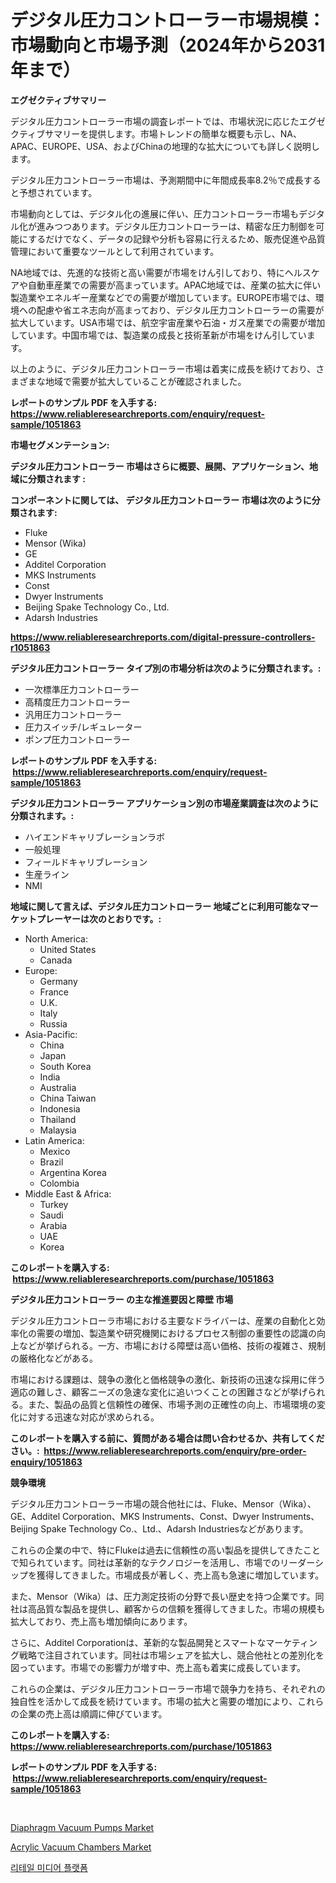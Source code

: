 <p><h1>デジタル圧力コントローラー市場規模：市場動向と市場予測（2024年から2031年まで）</h1></p><p><strong>エグゼクティブサマリー</strong></p>
<p><p>デジタル圧力コントローラー市場の調査レポートでは、市場状況に応じたエグゼクティブサマリーを提供します。市場トレンドの簡単な概要も示し、NA、APAC、EUROPE、USA、およびChinaの地理的な拡大についても詳しく説明します。</p><p>デジタル圧力コントローラー市場は、予測期間中に年間成長率8.2％で成長すると予想されています。</p><p>市場動向としては、デジタル化の進展に伴い、圧力コントローラー市場もデジタル化が進みつつあります。デジタル圧力コントローラーは、精密な圧力制御を可能にするだけでなく、データの記録や分析も容易に行えるため、販売促進や品質管理において重要なツールとして利用されています。</p><p>NA地域では、先進的な技術と高い需要が市場をけん引しており、特にヘルスケアや自動車産業での需要が高まっています。APAC地域では、産業の拡大に伴い製造業やエネルギー産業などでの需要が増加しています。EUROPE市場では、環境への配慮や省エネ志向が高まっており、デジタル圧力コントローラーの需要が拡大しています。USA市場では、航空宇宙産業や石油・ガス産業での需要が増加しています。中国市場では、製造業の成長と技術革新が市場をけん引しています。</p><p>以上のように、デジタル圧力コントローラー市場は着実に成長を続けており、さまざまな地域で需要が拡大していることが確認されました。</p></p>
<p><strong>レポートのサンプル PDF を入手する: <a href="https://www.reliableresearchreports.com/enquiry/request-sample/1051863">https://www.reliableresearchreports.com/enquiry/request-sample/1051863</a></strong></p>
<p><strong>市場セグメンテーション:</strong></p>
<p><strong> デジタル圧力コントローラー 市場はさらに概要、展開、アプリケーション、地域に分類されます :</strong></p>
<p><strong>コンポーネントに関しては、 デジタル圧力コントローラー 市場は次のように分類されます: &nbsp;</strong></p>
<p><ul><li>Fluke</li><li>Mensor (Wika)</li><li>GE</li><li>Additel Corporation</li><li>MKS Instruments</li><li>Const</li><li>Dwyer Instruments</li><li>Beijing Spake Technology Co., Ltd.</li><li>Adarsh Industries</li></ul></p>
<p><strong><a href="https://www.reliableresearchreports.com/digital-pressure-controllers-r1051863">https://www.reliableresearchreports.com/digital-pressure-controllers-r1051863</a></strong></p>
<p><strong> デジタル圧力コントローラー タイプ別の市場分析は次のように分類されます。:</strong></p>
<p><ul><li>一次標準圧力コントローラー</li><li>高精度圧力コントローラー</li><li>汎用圧力コントローラー</li><li>圧力スイッチ/レギュレーター</li><li>ポンプ圧力コントローラー</li></ul></p>
<p><strong>レポートのサンプル PDF を入手する: &nbsp;<a href="https://www.reliableresearchreports.com/enquiry/request-sample/1051863">https://www.reliableresearchreports.com/enquiry/request-sample/1051863</a></strong></p>
<p><strong> デジタル圧力コントローラー アプリケーション別の市場産業調査は次のように分類されます。:</strong></p>
<p><ul><li>ハイエンドキャリブレーションラボ</li><li>一般処理</li><li>フィールドキャリブレーション</li><li>生産ライン</li><li>NMI</li></ul></p>
<p><strong>地域に関して言えば、デジタル圧力コントローラー 地域ごとに利用可能なマーケットプレーヤーは次のとおりです。:</strong></p>
<p><ul>
    <li>
        North America:
        <ul>
            <li>United States</li>
            <li>Canada</li>
        </ul>
    </li>
    <li>
        Europe:
        <ul>
            <li>Germany</li>
            <li>France</li>
            <li>U.K.</li>
            <li>Italy</li>
            <li>Russia</li>
        </ul>
    </li>
    <li>
        Asia-Pacific:
        <ul>
            <li>China</li>
            <li>Japan</li>
            <li>South Korea</li>
            <li>India</li>
            <li>Australia</li>
            <li>China Taiwan</li>
            <li>Indonesia</li>
            <li>Thailand</li>
            <li>Malaysia</li>
        </ul>
    </li>
    <li>
        Latin America:
        <ul>
            <li>Mexico</li>
            <li>Brazil</li>
            <li>Argentina Korea</li>
            <li>Colombia</li>
        </ul>
    </li>
    <li>
        Middle East & Africa:
        <ul>
            <li>Turkey</li>
            <li>Saudi</li>
            <li>Arabia</li>
            <li>UAE</li>
            <li>Korea</li>
        </ul>
    </li>
    </ul></p>
<p><strong>このレポートを購入する: &nbsp;<a href="https://www.reliableresearchreports.com/purchase/1051863">https://www.reliableresearchreports.com/purchase/1051863</a></strong></p>
<p><strong>デジタル圧力コントローラー の主な推進要因と障壁 市場</strong></p>
<p><p>デジタル圧力コントローラ市場における主要なドライバーは、産業の自動化と効率化の需要の増加、製造業や研究機関におけるプロセス制御の重要性の認識の向上などが挙げられる。一方、市場における障壁は高い価格、技術の複雑さ、規制の厳格化などがある。</p><p>市場における課題は、競争の激化と価格競争の激化、新技術の迅速な採用に伴う適応の難しさ、顧客ニーズの急速な変化に追いつくことの困難さなどが挙げられる。また、製品の品質と信頼性の確保、市場予測の正確性の向上、市場環境の変化に対する迅速な対応が求められる。</p></p>
<p><strong>このレポートを購入する前に、質問がある場合は問い合わせるか、共有してください。:&nbsp; <a href="https://www.reliableresearchreports.com/enquiry/pre-order-enquiry/1051863">https://www.reliableresearchreports.com/enquiry/pre-order-enquiry/1051863</a></strong></p>
<p><strong>競争環境</strong></p>
<p><p>デジタル圧力コントローラー市場の競合他社には、Fluke、Mensor（Wika）、GE、Additel Corporation、MKS Instruments、Const、Dwyer Instruments、Beijing Spake Technology Co.、Ltd.、Adarsh Industriesなどがあります。</p><p>これらの企業の中で、特にFlukeは過去に信頼性の高い製品を提供してきたことで知られています。同社は革新的なテクノロジーを活用し、市場でのリーダーシップを獲得してきました。市場成長が著しく、売上高も急速に増加しています。</p><p>また、Mensor（Wika）は、圧力測定技術の分野で長い歴史を持つ企業です。同社は高品質な製品を提供し、顧客からの信頼を獲得してきました。市場の規模も拡大しており、売上高も増加傾向にあります。</p><p>さらに、Additel Corporationは、革新的な製品開発とスマートなマーケティング戦略で注目されています。同社は市場シェアを拡大し、競合他社との差別化を図っています。市場での影響力が増す中、売上高も着実に成長しています。</p><p>これらの企業は、デジタル圧力コントローラー市場で競争力を持ち、それぞれの独自性を活かして成長を続けています。市場の拡大と需要の増加により、これらの企業の売上高は順調に伸びています。</p></p>
<p><strong>このレポートを購入する: &nbsp; <a href="https://www.reliableresearchreports.com/purchase/1051863">https://www.reliableresearchreports.com/purchase/1051863</a></strong></p>
<p><strong>レポートのサンプル PDF を入手する: &nbsp;<a href="https://www.reliableresearchreports.com/enquiry/request-sample/1051863">https://www.reliableresearchreports.com/enquiry/request-sample/1051863</a></strong><strong></strong></p>
<p>&nbsp;</p>
<p><p><a href="https://github.com/Glendatilghmankmgz0rbhwpy/Market-Research-Report-List-2/blob/main/diaphragm-vacuum-pumps-market.md">Diaphragm Vacuum Pumps Market</a></p><p><a href="https://github.com/dx0328/Market-Research-Report-List-2/blob/main/acrylic-vacuum-chambers-market.md">Acrylic Vacuum Chambers Market</a></p><p><a href="https://github.com/fernandotryO5lson96765/Market-Research-Report-List-1/blob/main/513169526653.md">리테일 미디어 플랫폼</a></p></p>